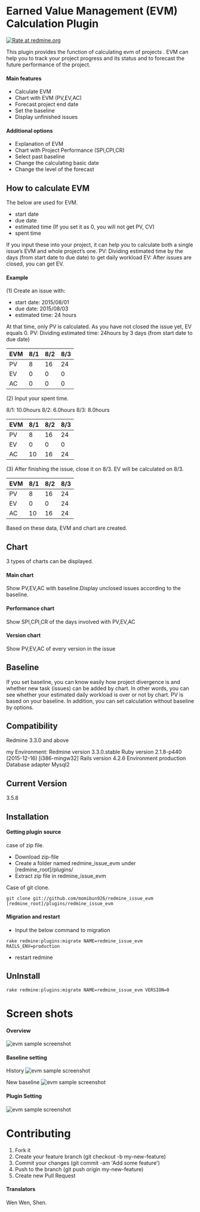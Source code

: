 # Earned Value Management (EVM) Calculation Plugin

[![Rate at redmine.org](http://img.shields.io/badge/rate%20at-redmine.org-blue.svg?style=flat)](http://www.redmine.org/plugins/redmine_issue_evm)

This plugin provides the function of calculating evm of projects . EVM can help you to track your project progress and its status and to forecast the future performance of the project.


#### Main features
*	Calculate EVM
*	Chart with EVM (PV,EV,AC)
*	Forecast project end date
*	Set the baseline
*	Display unfinished issues

#### Additional options
* Explanation of EVM
* Chart with Project Performance (SPI,CPI,CR)
* Select past baseline
* Change the calculating basic date
* Change the level of the forecast


## How to calculate EVM
The below are used for EVM.

* start date
*	due date
*	estimated time (If you set it as 0, you will not get PV, CV)
*	spent time

If you input these into your project, it can help you to calculate both a single issue’s EVM and whole project’s one.
PV: Dividing estimated time by the days (from start date to due date) to get daily workload
EV: After issues are closed, you can get EV.

#### Example
(1) Create an issue with:

*	start date:  2015/08/01
*	due date:  2015/08/03
*	estimated time: 24 hours

At that time, only PV is calculated. As you have not closed the issue yet, EV equals 0.
PV: Dividing estimated time: 24hours by 3 days (from start date to due date)

| EVM | 8/1 | 8/2 | 8/3 |
| --- | --- | --- | --- |
| PV  | 8   | 16  | 24  |
| EV  | 0   | 0   | 0   |
| AC  | 0   | 0   | 0   |

(2) Input your spent time.

8/1: 10.0hours  8/2: 6.0hours 8/3: 8.0hours

| EVM | 8/1 | 8/2 | 8/3 |
| --- | --- | --- | --- |
| PV  | 8   | 16  | 24  |
| EV  | 0   | 0   | 0   |
| AC  | 10  | 16  | 24  |

(3) After finishing the issue, close it on 8/3. EV will be calculated on 8/3.

| EVM | 8/1 | 8/2 | 8/3 |
| --- | --- | --- | --- |
| PV  | 8   | 16  | 24  |
| EV  | 0   | 0   | 24  |
| AC  | 10  | 16  | 24  |

Based on these data, EVM and chart are created.

## Chart
3 types of charts can be displayed.

#### Main chart
Show PV,EV,AC with baseline.Display unclosed issues according to the baseline.

#### Performance chart
Show SPI,CPI,CR of the days involved with PV,EV,AC

#### Version chart
Show PV,EV,AC of every version in the issue

## Baseline
If you set baseline, you can know easily how project divergence is and whether new task (issues) can be added by chart. In other words, you can see whether your estimated daily workload is over or not by chart.
PV is based on your baseline. In addition, you can set calculation without baseline by options.

## Compatibility
Redmine 3.3.0 and above

my Environment:
  Redmine version                3.3.0.stable
  Ruby version                   2.1.8-p440 (2015-12-16) [i386-mingw32]
  Rails version                  4.2.6
  Environment                    production
  Database adapter               Mysql2

## Current Version
3.5.8

## Installation
#### Getting plugin source
case of zip file.

* Download zip-file
* Create a folder named redmine_issue_evm under [redmine_root]/plugins/
* Extract zip file in redmine_issue_evm

Case of git clone.
```
git clone git://github.com/momibun926/redmine_issue_evm [redmine_root]/plugins/redmine_issue_evm
```
#### Migration and restart

* Input the below command to migration
```
rake redmine:plugins:migrate NAME=redmine_issue_evm RAILS_ENV=production
```
* restart redmine

## UnInstall
```
rake redmine:plugins:migrate NAME=redmine_issue_evm VERSION=0
```

# Screen shots
#### Overview
![evm sample screenshot](./images/screenshot01.png "overview")

#### Baseline setting
History
![evm sample screenshot](./images/screenshot02.png "History")

New baseline
![evm sample screenshot](./images/screenshot03.png "New baseline")

#### Plugin Setting
![evm sample screenshot](./images/screenshot04.png "plugin　setting")

# Contributing
1. Fork it
2. Create your feature branch (git checkout -b my-new-feature)
3. Commit your changes (git commit -am 'Add some feature')
4. Push to the branch (git push origin my-new-feature)
5. Create new Pull Request

#### Translators
Wen Wen, Shen.
